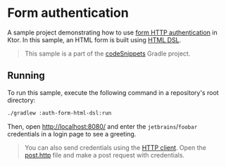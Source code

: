 # Form authentication

A sample project demonstrating how to use [form HTTP authentication](https://ktor.io/docs/form.html) in Ktor. In this sample, an HTML form is built using [HTML DSL](https://ktor.io/docs/html-dsl.html).
> This sample is a part of the [codeSnippets](../../README.md) Gradle project.

## Running
To run this sample, execute the following command in a repository's root directory:
```bash
./gradlew :auth-form-html-dsl:run
```

Then, open [http://localhost:8080/](http://localhost:8080/) and enter the `jetbrains`/`foobar` credentials in a login page to see a greeting. 
> You can also send credentials using the [HTTP client](https://www.jetbrains.com/help/idea/http-client-in-product-code-editor.html). Open the [post.http](post.http) file and make a post request with credentials.
